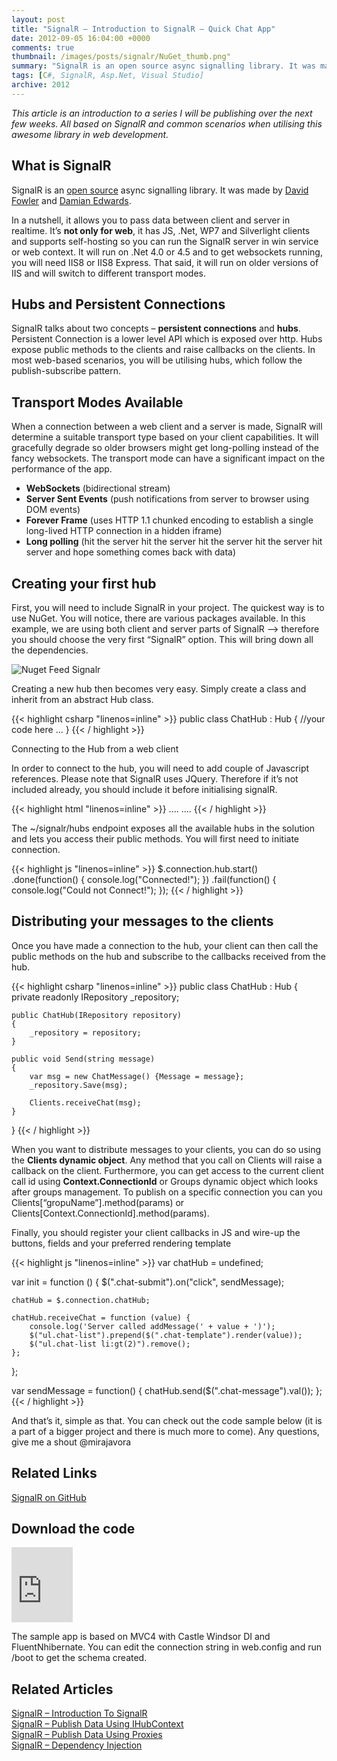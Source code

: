 ```yaml
---
layout: post
title: "SignalR – Introduction to SignalR – Quick Chat App"
date: 2012-09-05 16:04:00 +0000
comments: true
thumbnail: /images/posts/signalr/NuGet_thumb.png"
summary: "SignalR is an open source async signalling library. It was made by David Fowler and Damian Edwards. In a nutshell, it allows you to pass data between client and server in realtime. It’s not only for web, it has JS, .Net, WP7 and Silverlight clients and supports self-hosting so you can run the SignalR server in win service or web context. It will run on .Net 4.0 or 4.5 and to get websockets running, you will need IIS8 or IIS8 Express. That said, it will run on older versions of IIS and will switch to different transport modes."
tags: [C#, SignalR, Asp.Net, Visual Studio]
archive: 2012
---
```


*This article is an introduction to a series I will be publishing over the next few weeks. All based on SignalR and common scenarios when utilising this awesome library in web development.*

What is SignalR
-------------------

SignalR is an [open source](https://github.com/SignalR/SignalR) async signalling library. It was made by [David Fowler](http://twitter.com/davidfowl) and [Damian Edwards](http://twitter.com/DamianEdwards).

In a nutshell, it allows you to pass data between client and server in realtime. It’s **not only for web**, it has JS, .Net, WP7 and Silverlight clients and supports self-hosting so you can run the SignalR server in win service or web context. It will run on .Net 4.0 or 4.5 and to get websockets running, you will need IIS8 or IIS8 Express. That said, it will run on older versions of IIS and will switch to different transport modes.

Hubs and Persistent Connections
-------------------

SignalR talks about two concepts – **persistent connections** and **hubs**. Persistent Connection is a lower level API which is exposed over http. Hubs expose public methods to the clients and raise callbacks on the clients. In most web-based scenarios, you will be utilising hubs, which follow the publish-subscribe pattern.

Transport Modes Available
-------------------

When a connection between a web client and a server is made, SignalR will determine a suitable transport type based on your client capabilities. It will gracefully degrade so older browsers might get long-polling instead of the fancy websockets. The transport mode can have a significant impact on the performance of the app.

- **WebSockets** (bidirectional stream)
- **Server Sent Events** (push notifications from server to browser using DOM events)
- **Forever Frame** (uses HTTP 1.1 chunked encoding to establish a single long-lived HTTP connection in a hidden iframe)
- **Long polling** (hit the server hit the server hit the server hit the server hit server and hope something comes back with data)

Creating your first hub
-------------------

First, you will need to include SignalR in your project. The quickest way is to use NuGet. You will notice, there are various packages available. In this example, we are using both client and server parts of SignalR –> therefore you should choose the very first “SignalR” option. This will bring down all the dependencies.

![Nuget Feed Signalr](/images/posts/signalr/NuGet_thumb.png)

Creating a new hub then becomes very easy. Simply create a class and inherit from an abstract Hub class.

{{< highlight csharp "linenos=inline" >}}
public class ChatHub : Hub
{
    //your code here ...
}
{{< / highlight >}}

Connecting to the Hub from a web client

In order to connect to the hub, you will need to add couple of Javascript references. Please note that SignalR uses JQuery. Therefore if it’s not included already, you should include it before initialising signalR.

{{< highlight html "linenos=inline" >}}
....
    <script type="text/javascript" src="~/Scripts/jquery.signalR-0.5.3.js"></script>
    <script type="text/javascript" src="~/signalr/hubs"></script>
....
{{< / highlight >}}
 

The ~/signalr/hubs endpoint exposes all the available hubs in the solution and lets you access their public methods. You will first need to initiate connection.

{{< highlight js "linenos=inline" >}}
$.connection.hub.start()
    .done(function() {
        console.log("Connected!");
    })
    .fail(function() { 
        console.log("Could not Connect!"); 
    });
{{< / highlight >}}

Distributing your messages to the clients
-------------------

Once you have made a connection to the hub, your client can then call the public methods on the hub and subscribe to the callbacks received from the hub.

{{< highlight csharp "linenos=inline" >}}
public class ChatHub : Hub
{
    private readonly IRepository _repository;
 
    public ChatHub(IRepository repository)
    {
        _repository = repository;
    }
 
    public void Send(string message)
    {
        var msg = new ChatMessage() {Message = message};
        _repository.Save(msg);
 
        Clients.receiveChat(msg);
    }
}
{{< / highlight >}}

When you want to distribute messages to your clients, you can do so using the **Clients dynamic object**. Any method that you call on Clients will raise a callback on the client. Furthermore, you can get access to the current client call id using **Context.ConnectionId** or Groups dynamic object which looks after groups management. To publish on a specific connection you can you Clients[“gropuName”].method(params) or Clients[Context.ConnectionId].method(params).

Finally, you should register your client callbacks in JS and wire-up the buttons, fields and your preferred rendering template

{{< highlight js "linenos=inline" >}}
var chatHub = undefined;

var init = function () {
    $(".chat-submit").on("click", sendMessage);

    chatHub = $.connection.chatHub;

    chatHub.receiveChat = function (value) {
        console.log('Server called addMessage(' + value + ')');
        $("ul.chat-list").prepend($(".chat-template").render(value));
        $("ul.chat-list li:gt(2)").remove();
    };
};

var sendMessage = function() {
    chatHub.send($(".chat-message").val());
};
{{< / highlight >}}
 

And that’s it, simple as that. You can check out the code sample below (it is a part of a bigger project and there is much more to come). Any questions, give me a shout @mirajavora

Related Links
-------------------

[SignalR on GitHub](https://github.com/SignalR/SignalR)

Download the code
-------------------

<iframe height="120" src="https://skydrive.live.com/embed?cid=84E23A97F665C5F2&amp;resid=84E23A97F665C5F2%21233&amp;authkey=AG12GlBD-u_3NBI" frameborder="0" width="98" scrolling="no"></iframe>

The sample app is based on MVC4 with Castle Windsor DI and FluentNhibernate. You can edit the connection string in web.config and run /boot to get the schema created.

Related Articles
-------------------

[SignalR – Introduction To SignalR](/signalr-introduction-to-signalr-quick-chat-app/)<br/>
[SignalR – Publish Data Using IHubContext](/signalr-push-data-to-clients-using-ihubcontext/)<br/>
[SignalR – Publish Data Using Proxies](/signalr-publish-data-from-win-forms-using-hub-proxies/)<br/>
[SignalR – Dependency Injection](/signalr-dependency-injection/)<br/>